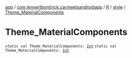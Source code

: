 [app](../../../index.md) / [com.lennertbontinck.carmeetsandroidapp](../../index.md) / [R](../index.md) / [style](index.md) / [Theme_MaterialComponents](./-theme_-material-components.md)

# Theme_MaterialComponents

`static val Theme_MaterialComponents: `[`Int`](https://kotlinlang.org/api/latest/jvm/stdlib/kotlin/-int/index.html)
`static val Theme_MaterialComponents: `[`Int`](https://kotlinlang.org/api/latest/jvm/stdlib/kotlin/-int/index.html)